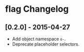 # flag Changelog

## [0.2.0] - 2015-04-27

* Add object namespace `o-`.
* Deprecate placeholder selectors.


